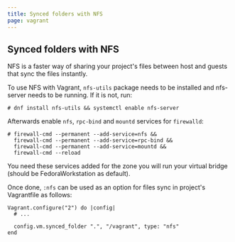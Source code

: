 ```yaml
---
title: Synced folders with NFS
page: vagrant
---
```


## Synced folders with NFS

NFS is a faster way of sharing your project's files between host and guests that
sync the files instantly.

To use NFS with Vagrant, `nfs-utils` package needs to be installed and nfs-server
needs to be running. If it is not, run:

```
# dnf install nfs-utils && systemctl enable nfs-server
```

Afterwards enable `nfs`, `rpc-bind` and `mountd` services for `firewalld`:

```
# firewall-cmd --permanent --add-service=nfs &&
  firewall-cmd --permanent --add-service=rpc-bind &&
  firewall-cmd --permanent --add-service=mountd &&
  firewall-cmd --reload
```

You need these services added for the zone you will run your virtual bridge
(should be FedoraWorkstation as default).

Once done, `:nfs` can be used as an option for files sync in project's
Vagrantfile as follows:

```
Vagrant.configure("2") do |config|
  # ...

  config.vm.synced_folder ".", "/vagrant", type: "nfs"
end
```
